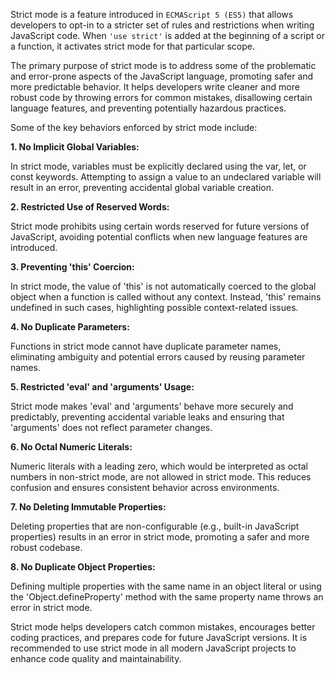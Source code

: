 Strict mode is a feature introduced in `ECMAScript 5 (ES5)` that allows developers to opt-in to a stricter set of rules and restrictions when writing JavaScript code. 
When `'use strict'` is added at the beginning of a script or a function, it activates strict mode for that particular scope.

The primary purpose of strict mode is to address some of the problematic and error-prone aspects of the JavaScript language, promoting safer and more predictable behavior. It helps developers write cleaner and more robust code by throwing errors for common mistakes, disallowing certain language features, and preventing potentially hazardous practices.

Some of the key behaviors enforced by strict mode include:

**1. No Implicit Global Variables:**

In strict mode, variables must be explicitly declared using the var, let, or const keywords. Attempting to assign a value to an undeclared variable will result in an error, preventing accidental global variable creation.

**2. Restricted Use of Reserved Words:**

Strict mode prohibits using certain words reserved for future versions of JavaScript, avoiding potential conflicts when new language features are introduced.

**3. Preventing 'this' Coercion:** 

In strict mode, the value of 'this' is not automatically coerced to the global object when a function is called without any context. Instead, 'this' remains undefined in such cases, highlighting possible context-related issues.

**4. No Duplicate Parameters:** 

Functions in strict mode cannot have duplicate parameter names, eliminating ambiguity and potential errors caused by reusing parameter names.

**5. Restricted 'eval' and 'arguments' Usage:** 

Strict mode makes 'eval' and 'arguments' behave more securely and predictably, preventing accidental variable leaks and ensuring that 'arguments' does not reflect parameter changes.

**6. No Octal Numeric Literals:** 

Numeric literals with a leading zero, which would be interpreted as octal numbers in non-strict mode, are not allowed in strict mode. This reduces confusion and ensures consistent behavior across environments.

**7. No Deleting Immutable Properties:** 

Deleting properties that are non-configurable (e.g., built-in JavaScript properties) results in an error in strict mode, promoting a safer and more robust codebase.

**8. No Duplicate Object Properties:** 

Defining multiple properties with the same name in an object literal or using the 'Object.defineProperty' method with the same property name throws an error in strict mode.

Strict mode helps developers catch common mistakes, encourages better coding practices, and prepares code for future JavaScript versions. It is recommended to use strict mode in all modern JavaScript projects to enhance code quality and maintainability.
